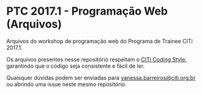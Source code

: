 # PTC 2017.1 - Programação Web (Arquivos)
Arquivos do workshop de programação web do Programa de Trainee CITi 2017.1.

Os arquivos presentes nesse repositório respeitam o [CITi Coding Style](https://github.com/citiufpe/citi-coding-style/tree/master/frontend), garantindo que o código seja consistente e fácil de ler.

Quaisquer dúvidas podem ser enviadas para [vanessa.barreiros@citi.org.br](mailto:vanessa.barreiros@citi.org.br) ou abrindo uma issue neste mesmo repositório.
